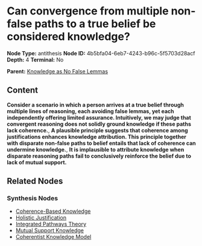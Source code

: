 # Can convergence from multiple non-false paths to a true belief be considered knowledge?

**Node Type:** antithesis
**Node ID:** 4b5bfa04-6eb7-4243-b96c-5f5703d28acf
**Depth:** 4
**Terminal:** No

**Parent:** [Knowledge as No False Lemmas](knowledge-as-no-false-lemmas-synthesis-3eb1b6db-bd99-4afc-9104-bc700df5fe8f.md)

## Content

**Consider a scenario in which a person arrives at a true belief through multiple lines of reasoning, each avoiding false lemmas, yet each independently offering limited assurance. Intuitively, we may judge that convergent reasoning does not solidly ground knowledge if these paths lack coherence.**, **A plausible principle suggests that coherence among justifications enhances knowledge attribution. This principle together with disparate non-false paths to belief entails that lack of coherence can undermine knowledge.**, **It is implausible to attribute knowledge when disparate reasoning paths fail to conclusively reinforce the belief due to lack of mutual support.**

## Related Nodes

### Synthesis Nodes

- [Coherence-Based Knowledge](coherence-based-knowledge-synthesis-ac599e5e-a8da-4cfe-8c9c-497f40dd95d8.md)
- [Holistic Justification](holistic-justification-synthesis-6494a7b7-c9ca-428d-a652-affa5dbbaa93.md)
- [Integrated Pathways Theory](integrated-pathways-theory-synthesis-ccd8ad00-6bb0-40b9-a0b8-af2e84c4e09a.md)
- [Mutual Support Knowledge](mutual-support-knowledge-synthesis-969223e1-5dab-4e07-983d-d49f8c4f21d8.md)
- [Coherentist Knowledge Model](coherentist-knowledge-model-synthesis-e14fa504-6fbb-47aa-a657-22e635a834e4.md)
